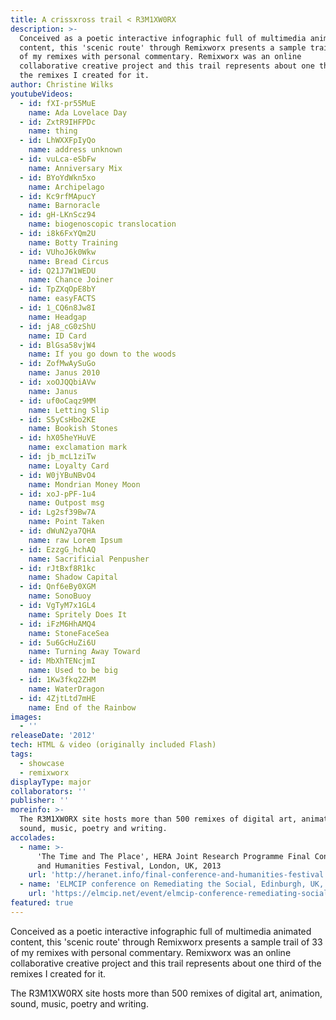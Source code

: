 ```yaml
---
title: A crissxross trail < R3M1XW0RX
description: >-
  Conceived as a poetic interactive infographic full of multimedia animated
  content, this 'scenic route' through Remixworx presents a sample trail of 33
  of my remixes with personal commentary. Remixworx was an online
  collaborative creative project and this trail represents about one third of
  the remixes I created for it.
author: Christine Wilks
youtubeVideos:
  - id: fXI-pr55MuE
    name: Ada Lovelace Day
  - id: ZxtR9IHFPDc
    name: thing
  - id: LhWXXFpIyQo
    name: address unknown
  - id: vuLca-eSbFw
    name: Anniversary Mix
  - id: BYoYdWkn5xo
    name: Archipelago
  - id: Kc9rfMApucY
    name: Barnoracle
  - id: gH-LKnScz94
    name: biogenoscopic translocation
  - id: i8k6FxYQm2U
    name: Botty Training
  - id: VUhoJ6k0Wkw
    name: Bread Circus
  - id: Q21J7W1WEDU
    name: Chance Joiner
  - id: TpZXqOpE8bY
    name: easyFACTS
  - id: 1_CQ6n8Jw8I
    name: Headgap
  - id: jA8_cG0zShU
    name: ID Card
  - id: BlGsa58vjW4
    name: If you go down to the woods
  - id: ZofMwAySuGo
    name: Janus 2010
  - id: xoOJQQbiAVw
    name: Janus
  - id: uf0oCaqz9MM
    name: Letting Slip
  - id: S5yCsHbo2KE
    name: Bookish Stones
  - id: hX05heYHuVE
    name: exclamation mark
  - id: jb_mcL1ziTw
    name: Loyalty Card
  - id: W0jYBuNBvO4
    name: Mondrian Money Moon
  - id: xoJ-pPF-1u4
    name: Outpost msg
  - id: Lg2sf39Bw7A
    name: Point Taken
  - id: dWuN2ya7QHA
    name: raw Lorem Ipsum
  - id: EzzgG_hchAQ
    name: Sacrificial Penpusher
  - id: rJtBxf8R1kc
    name: Shadow Capital
  - id: Qnf6eBy0XGM
    name: SonoBuoy
  - id: VgTyM7x1GL4
    name: Spritely Does It
  - id: iFzM6HhAMQ4
    name: StoneFaceSea
  - id: 5u6GcHuZi6U
    name: Turning Away Toward
  - id: MbXhTENcjmI
    name: Used to be big
  - id: 1Kw3fkq2ZHM
    name: WaterDragon
  - id: 4ZjtLtd7mHE
    name: End of the Rainbow
images:
  - ''
releaseDate: '2012'
tech: HTML & video (originally included Flash)
tags:
  - showcase
  - remixworx
displayType: major
collaborators: ''
publisher: ''
moreinfo: >-
  The R3M1XW0RX site hosts more than 500 remixes of digital art, animation,
  sound, music, poetry and writing.
accolades:
  - name: >-
      'The Time and The Place', HERA Joint Research Programme Final Conference
      and Humanities Festival, London, UK, 2013
    url: 'http://heranet.info/final-conference-and-humanities-festival'
  - name: 'ELMCIP conference on Remediating the Social, Edinburgh, UK, 2012'
    url: 'https://elmcip.net/event/elmcip-conference-remediating-social'
featured: true
---
```




Conceived as a poetic interactive infographic full of multimedia animated content, this 'scenic route' through Remixworx presents a sample trail of 33 of my remixes with personal commentary. Remixworx was an online collaborative creative project and this trail represents about one third of the remixes I created for it.

The R3M1XW0RX site hosts more than 500 remixes of digital art, animation, sound, music, poetry and writing.
